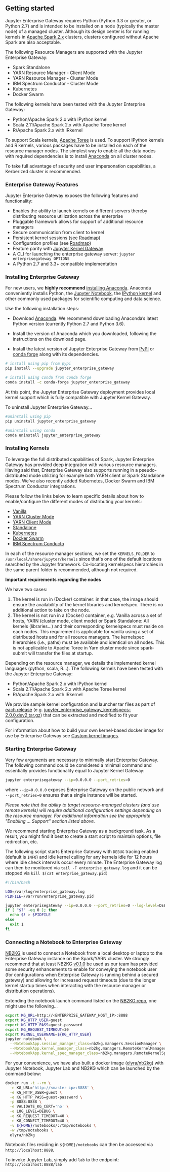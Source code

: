 ## Getting started

Jupyter Enterprise Gateway requires Python (Python 3.3 or greater, or Python 2.7) and is intended to be installed on a node (typically the master node) of a managed cluster.  Although its design center is for running kernels in [Apache Spark 2.x](http://spark.apache.org/docs/latest/index.html) clusters, clusters configured without Apache Spark are also acceptable.

The following Resource Managers are supported with the Jupyter Enterprise Gateway:

* Spark Standalone
* YARN Resource Manager - Client Mode
* YARN Resource Manager - Cluster Mode
* IBM Spectrum Conductor - Cluster Mode
* Kubernetes
* Docker Swarm

The following kernels have been tested with the Jupyter Enterprise Gateway:

* Python/Apache Spark 2.x with IPython kernel
* Scala 2.11/Apache Spark 2.x with Apache Toree kernel
* R/Apache Spark 2.x with IRkernel

To support Scala kernels, [Apache Toree](https://toree.apache.org/) is used. To support IPython kernels and R kernels, various packages have to be installed on each of the resource manager nodes. The simplest way to enable all the data nodes with required dependencies is to install [Anaconda](https://anaconda.com/) on all cluster nodes.

To take full advantage of security and user impersonation capabilities, a Kerberized cluster is recommended.

### Enterprise Gateway Features

Jupyter Enterprise Gateway exposes the following features and functionality:

* Enables the ability to launch kernels on different servers thereby distributing resource utilization across the enterprise
* Pluggable framework allows for support of additional resource managers
* Secure communication from client to kernel
* Persistent kernel sessions (see [Roadmap](roadmap.html#project-roadmap))
* Configuration profiles (see [Roadmap](roadmap.html#project-roadmap))
* Feature parity with [Jupyter Kernel Gateway](http://jupyter-kernel-gateway.readthedocs.io/en/latest/)
* A CLI for launching the enterprise gateway server: `jupyter enterprisegateway OPTIONS`
* A Python 2.7 and 3.3+ compatible implementation


### Installing Enterprise Gateway

For new users, we **highly recommend** [installing Anaconda](http://www.anaconda.com/download).
Anaconda conveniently installs Python, the [Jupyter Notebook](http://jupyter.readthedocs.io/en/latest/install.html), the [IPython kernel](http://ipython.readthedocs.io/en/stable/install/kernel_install.html) and other commonly used
packages for scientific computing and data science.

Use the following installation steps:

* Download [Anaconda](http://www.anaconda.com/download). We recommend downloading Anaconda’s
latest Python version (currently Python 2.7 and Python 3.6).

* Install the version of Anaconda which you downloaded, following the instructions on the download page.

* Install the latest version of Jupyter Enterprise Gateway from [PyPI](https://pypi.python.org/pypi/jupyter_enterprise_gateway/)
or [conda forge](https://conda-forge.org/) along with its dependencies.

```bash
# install using pip from pypi
pip install --upgrade jupyter_enterprise_gateway
```

```bash
# install using conda from conda forge
conda install -c conda-forge jupyter_enterprise_gateway
```

At this point, the Jupyter Enterprise Gateway deployment provides local kernel support which is fully compatible with Jupyter Kernel Gateway.  

To uninstall Jupyter Enterprise Gateway...
```bash
#uninstall using pip
pip uninstall jupyter_enterprise_gateway
```

```bash
#uninstall using conda
conda uninstall jupyter_enterprise_gateway
```

### Installing Kernels

To leverage the full distributed capabilities of Spark, Jupyter Enterprise Gateway has provided deep integration with various resource managers. Having said that, Enterprise Gateway also supports running in a pseudo-distributed mode utilizing for example both YARN client or Spark Standalone modes. We've also recently added Kubernetes, Docker Swarm and IBM Spectrum Conductor integrations.

Please follow the links below to learn specific details about how to enable/configure the different modes of distributing your kernels:

* [Vanilla](kernel-vanilla.html)
* [YARN Cluster Mode](kernel-yarn-cluster-mode.html)
* [YARN Client Mode](kernel-yarn-client-mode.html)
* [Standalone](kernel-spark-standalone.html)
* [Kubernetes](kernel-kubernetes.html)
* [Docker Swarm](kernel-docker.html)
* [IBM Spectrum Conducto](kernel-conductor.html)

In each of the resource manager sections, we set the `KERNELS_FOLDER` to `/usr/local/share/jupyter/kernels` since that's one of the default locations searched by the Jupyter framework.  Co-locating kernelspecs hierarchies in the same parent folder is recommended, although not required.

**Important requirements regarding the nodes**

We have two cases:

1. The kernel is run in (Docker) container: in that case, the image should ensure the availability of the kernel libraries and kernelspec. There is no additional action to take on the node.
2. The kernel is not run in a (Docker) container, e.g. Vanilla across a set of hosts, YARN (cluster mode, client mode) or Spark Standalone: All kernels (libraries...) and their corresponding kernelspecs must reside on each nodes. This requirement is applicable for vanilla using a set of distributed hosts and for all reource managers. The kernelspec hierarchies (i.e., paths) must be available and identical on all nodes. This is not applicable to Apache Toree in Yarn cluster mode since spark-submit will transfer the files at startup.

Depending on the resource manager, we details the implemented kernel languages (python, scala, R...). The following kernels have been tested with the Jupyter Enterprise Gateway:

* Python/Apache Spark 2.x with IPython kernel
* Scala 2.11/Apache Spark 2.x with Apache Toree kernel
* R/Apache Spark 2.x with IRkernel

We provide sample kernel configuration and launcher tar files as part of [each release](https://github.com/jupyter/enterprise_gateway/releases) (e.g. [jupyter_enterprise_gateway_kernelspecs-2.0.0.dev2.tar.gz](https://github.com/jupyter/enterprise_gateway/releases/download/v2.0.0rc1/jupyter_enterprise_gateway_kernelspecs-2.0.0rc1.tar.gz)) that can be extracted and modified to fit your configuration.

For information about how to build your own kernel-based docker image for use by Enterprise Gateway see [Custom kernel images](docker.html#custom-kernel-images).

### Starting Enterprise Gateway

Very few arguments are necessary to minimally start Enterprise Gateway.  The following command could be considered a minimal command and essentially provides functionality equal to Jupyter Kernel Gateway:

```bash
jupyter enterprisegateway --ip=0.0.0.0 --port_retries=0
```

where `--ip=0.0.0.0` exposes Enterprise Gateway on the public network and `--port_retries=0` ensures that a single instance will be started.

_Please note that the ability to target resource-managed clusters (and use remote kernels) will require additional configuration settings depending on the resource manager.  For additional information see the appropriate "Enabling ... Support" section listed above._

We recommend starting Enterprise Gateway as a background task.  As a result, you might find it best to create a start script to maintain options, file redirection, etc.

The following script starts Enterprise Gateway with `DEBUG` tracing enabled (default is `INFO`) and idle kernel culling for any kernels idle for 12 hours where idle check intervals occur every minute.  The Enterprise Gateway log can then be monitored via `tail -F enterprise_gateway.log` and it can be stopped via `kill $(cat enterprise_gateway.pid)`

```bash
#!/bin/bash

LOG=/var/log/enterprise_gateway.log
PIDFILE=/var/run/enterprise_gateway.pid

jupyter enterprisegateway --ip=0.0.0.0 --port_retries=0 --log-level=DEBUG > $LOG 2>&1 &
if [ "$?" -eq 0 ]; then
  echo $! > $PIDFILE
else
  exit 1
fi
```

### Connecting a Notebook to Enterprise Gateway

[NB2KG](https://github.com/jupyter/nb2kg) is used to connect a Notebook from a local desktop or laptop to the Enterprise Gateway instance on the Spark/YARN cluster. We strongly recommend that at least NB2KG [v0.1.0](https://github.com/jupyter/nb2kg/releases/tag/v0.1.0) be used as our team has provided some security enhancements to enable for conveying the notebook user (for configurations when Enterprise Gateway is running behind a secured gateway) and allowing for increased request timeouts (due to the longer kernel startup times when interacting with the resource manager or distribution operations).

Extending the notebook launch command listed on the [NB2KG repo](https://github.com/jupyter/nb2kg#run-notebook-server), one might use the following...

```bash
export KG_URL=http://<ENTERPRISE_GATEWAY_HOST_IP>:8888
export KG_HTTP_USER=guest
export KG_HTTP_PASS=guest-password
export KG_REQUEST_TIMEOUT=30
export KERNEL_USERNAME=${KG_HTTP_USER}
jupyter notebook \
  --NotebookApp.session_manager_class=nb2kg.managers.SessionManager \
  --NotebookApp.kernel_manager_class=nb2kg.managers.RemoteKernelManager \
  --NotebookApp.kernel_spec_manager_class=nb2kg.managers.RemoteKernelSpecManager
```

For your convenience, we have also built a docker image ([elyra/nb2kg](docker.html#elyra-nb2kg)) with Jupyter Notebook, Jupyter Lab and NB2KG which can be launched by the command below:

```bash
docker run -t --rm \
  -e KG_URL='http://<master ip>:8888' \
  -e KG_HTTP_USER=guest \
  -e KG_HTTP_PASS=guest-password \
  -p 8888:8888 \
  -e VALIDATE_KG_CERT='no' \
  -e LOG_LEVEL=DEBUG \
  -e KG_REQUEST_TIMEOUT=40 \
  -e KG_CONNECT_TIMEOUT=40 \
  -v ${HOME}/notebooks/:/tmp/notebooks \
  -w /tmp/notebooks \
  elyra/nb2kg
```

Notebook files residing in `${HOME}/notebooks` can then be accessed via `http://localhost:8888`.  

To invoke Jupyter Lab, simply add `lab` to the endpoint: `http://localhost:8888/lab`
